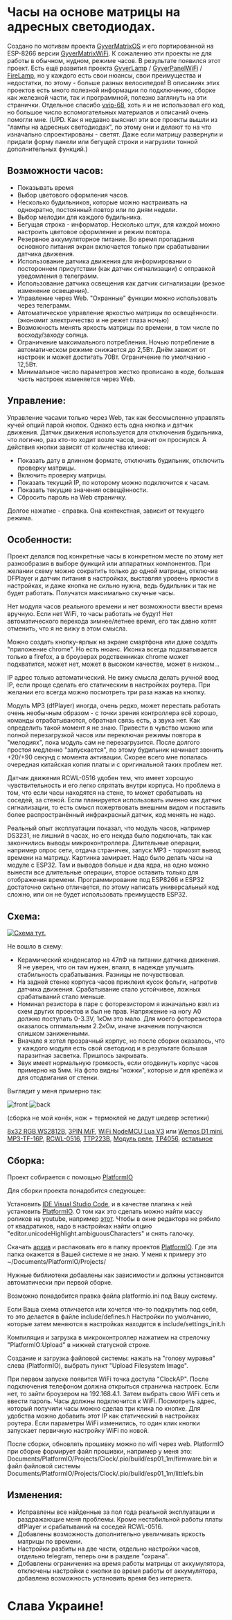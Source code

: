# Часы на основе матрицы на адресных светодиодах.

Создано по мотивам проекта [GyverMatrixOS](https://alexgyver.ru/gyvermatrixbt/)
и его портированной на ESP-8266 версии [GyverMatrixWiFi](https://github.com/vvip-68/GyverMatrixWiFi/).
К сожалению эти проекты не для работы в обычном, нудном, режиме часов. В результате появился этот проект.
Есть ещё развития проекта [GyverLamp](https://github.com/AlexGyver/GyverLamp) / [GyverPanelWiFi](https://github.com/vvip-68/GyverPanelWiFi/wiki) / [FireLamp](https://github.com/DmytroKorniienko/FireLamp_JeeUI), но у каждого есть свои нюансы, свои преимущества и недостатки, по этому - больше разных велосипедов!
В описаниях этих проектов есть много полезной информации по подключению, сборке как железной части, так и программной, полезно заглянуть на эти странички.
Отдельное спасибо [vvip-68](https://github.com/vvip-68), хоть я и не использовал его код, но большое число вспомогательных материалов и описаний очень помогли мне.
(UPD. Как я недавно выяснил эти все проекты вышли из "лампы на адресных светодиодах", по этому они и делают то на что изначально спроектированы - светят. 
Даже если матрицу развернули и придали форму панели или бегущей строки и нагрузили тонной дополнительных функций.)

## Возможности часов:
- Показывать время
- Выбор цветового оформления часов.
- Несколько будильников, которые можно настраивать на однократно, постоянный повтор или по дням недели.
- Выбор мелодии для каждого будильника.
- Бегущая строка - информатор. Несколько штук, для каждой можно настроить цветовое оформление и режим повтора.
- Резервное аккумуляторное питание. Во время пропадания основного питания экран включается только при срабатывании датчика движения.
- Использование датчика движения для информировании о постороннем присутствии (как датчик сигнализации) с отправкой уведомления в телеграмм.
- Использование датчика освещения как датчик сигнализации (резкое изменение освещения).
- Управление через Web. "Охранные" функции можно использовать через телеграмм.
- Автоматическое управление яркостью матрицы по освещённости. (экономит электричество и не режет глаза ночью)
- Возможность менять яркость матрицы по времени, в том числе по восходу/заходу солнца.
- Ограничение максимального потребления. Ночью потребление в автоматическом режиме снижается до 2,5Вт. Днём зависит от настроек и может достигать 70Вт. Ограничение по умолчанию - 12,5Вт.
- Минимальное число параметров жестко прописано в коде, большая часть настроек изменяется через Web.

## Управление:
Управление часами только через Web, так как бессмысленно управлять кучей опций парой кнопок. Однако есть одна кнопка и датчик движения. Датчик движения
используется для отключения будильника, что логично, раз кто-то ходит возле часов, значит он проснулся. А действия кнопки зависят от количества кликов:
- Показать дату в длинном формате, отключить будильник, отключить проверку матрицы.
- Включить проверку матрицы.
- Показать текущий IP, по которому можно подключится к часам.
- Показать текущие значения освещённости.
- Сбросить пароль на Web страничку.

Долгое нажатие - справка. Она контекстная, зависит от текущего режима.

## Особенности:
Проект делался под конкретные часы в конкретном месте по этому нет разнообразия в выборе функций или аппаратных компонентов.
При желании схему можно сократить только до одной матрицы, отключив DFPlayer и датчик питания в настройках, выставляя
уровень яркости в настройках, и даже кнопка не сильно нужна, ведь будильник и так не будет работать. Получатся максимально скучные часы.

Нет модуля часов реального времени и нет возможности ввести время вручную. Если нет WiFi, то часы работать не будут!
Нет автоматического перехода зимнее/летнее время, его так давно хотят отменить, что я не вижу в этом смысла.

Можно создать кнопку-ярлык на экране смартфона или даже создать "приложение chrome". Но есть нюанс. Иконка всегда подхватывается только в firefox,
а в броузерах родственниках chrome может подхватится, может нет, может в высоком качестве, может в низком...

IP адрес только автоматический. Не вижу смысла делать ручной ввод IP, если проще сделать его статическим в настройках роутера. При желании его
всегда можно посмотреть три раза нажав на кнопку.

Модуль MP3 (dfPlayer) иногда, очень редко, может перестать работать очень необычным образом - с точки зрения контроллера всё хорошо, команды отрабатываются, обратная связь есть, а звука нет. Как определить такой момент я не знаю. Привести в чувство можно или полной перезагрузкой часов или переключая режимы повтора в "мелодиях", пока модуль сам не перезагрузится. После долгого простоя медленно "запускается", по этому будильник начинает звонить +20/+90 секунд с момента активации. Скорее всего мне
попалась очередная китайская копия платы и с оригинальной таких проблем нет.

Датчик движения RCWL-0516 удобен тем, что имеет хорошую чувствительность и его легко спрятать внутри корпуса. Но проблема в том, что если часы находятся на стене,
то может срабатывать на соседей, за стеной. Если планируется использовать именно как датчик сигнализации, то есть смысл пожертвовать внешним видом и поставить
более распространённый инфракрасный датчик, код менять не надо.

Реальный опыт эксплуатации показал, что модуль часов, например DS3231, не лишний в часах, но его некуда было подключать, так как закончились выводы микроконтроллера. Длительные операции, например опрос сети, отдача страничек, запуск MP3 - тормозят вывод времени на матрицу. Картинка замирает. Надо было делать часы на модуле с ESP32. Там и выводов больше и два ядра, на одно можно вынести все длительные операции, второе оставить только для отображения времени. Программирование под ESP8266 и ESP32 достаточно сильно отличается, по этому написать универсальный код сложно, или он не будет использовать преимуществ ESP32.

## Схема:
[![Схема тут.](https://github.com/SerhiiLe/clock-esp8266-ws2812b/blob/main/clock_diagram.png)](https://github.com/SerhiiLe/clock-esp8266-ws2812b/blob/main/clock_diagram.pdf)

Не вошло в схему:
- Керамический конденсатор на 47пФ на питании датчика движения. Я не уверен, что он там нужен, впаял, в надежде улучшить стабильность срабатывания. Разницы не почувствовал.
- На задней стенке корпуса часов приклеил кусок фольги, напротив датчика движения. Срабатывание стало устойчивее, ложных срабатываний стало меньше.
- Номинал резистора в паре с фоторезистором я изначально взял из схем других проектов и был не прав. Напряжение на ногу А0 должно поступать 0-3.3V, 1кОм это мало. Для моего фоторезистора оказалось оптимальным 2.2кОм, иначе значения получаются слишком заниженными.
- Вначале я хотел прозрачный корпус, но после сборки оказалось, что у каждого модуля есть свой светодиод и в результате большая паразитная засветка. Пришлось закрывать.
- Звук имеет нормальную громкость, если отодвинуть корпус часов примерно на 5мм. На фото видны "ножки", которые и для крепёжа и для отодвигания от стенки.

Выглядит у меня примерно так:

![front](https://github.com/SerhiiLe/clock-esp8266-ws2812b/blob/main/clock_f.jpg)
![back](https://github.com/SerhiiLe/clock-esp8266-ws2812b/blob/main/clock_b.jpg)

(сборка не мой конёк, нож + термоклей не дадут шедевр эстетики)

[8x32 RGB WS2812B](https://ledplus.com.ua/ua/p1416606496-svetodiodnaya-matritsa-adresnaya.html),
[3PIN M/F](https://ledplus.com.ua/ua/p1511573942-konnektor-3pin-provodami.html),
[WiFi NodeMCU Lua V3](https://ledplus.com.ua/ua/p1013294902-modul-wifi-nodemcu.html) или [Wemos D1 mini](https://ledplus.com.ua/ua/p1162788418-plata-razrabotki-wemos.html),
[MP3-TF-16P](https://ledplus.com.ua/ua/p1219714846-modul-plejera-mp3.html),
[RCWL-0516](https://ledplus.com.ua/ua/p1259627889-datchik-dvizheniya-mikrovolnovyj.html),
[TTP223B](https://ledplus.com.ua/ua/p1121404110-modul-sensornaya-knopka.html),
[Модуль реле](https://ledplus.com.ua/ua/p1284992864-modul-rele-high.html),
[TP4056](https://ledplus.com.ua/ua/p1307577265-modul-zaryadki-tp4056.html),
[остальное](https://www.k206.net/catalog/)

## Сборка:
Проект собирается с помощью [PlatformIO](https://platformio.org/)

Для сборки проекта понадобится следующее:

Установить [IDE Visual Studio Code](https://code.visualstudio.com/), и в качестве плагина к ней установить [PlatformIO](https://platformio.org/). О том как это сделать можно найти массу роликов на youtube, например [этот](https://www.youtube.com/watch?v=NSljt17mg74). Чтобы в окне редактора не рябило от квадратиков, надо в настройках найти опцию "editor.unicodeHighlight.ambiguousCharacters" и снять галочку.

Скачать [архив](https://github.com/SerhiiLe/clock-esp8266-ws2812b/archive/refs/heads/main.zip) и распаковать его в папку проектов [PlatformIO](https://platformio.org/).
Где эта папка окажется в Вашей системе я не знаю. У меня к примеру это ~/Documents/PlatformIO/Projects/

Нужные библиотеки добавлены как зависимости и должны установится автоматически при первой сборке.

Возможно понадобится правка файла platformio.ini под Вашу систему.

Если Ваша схема отличается или хочется что-то подкрутить под себя, то это делается в файле include/defines.h Настройки по умолчанию, которые затем меняются в настройках
находятся в include/settings_init.h

Компиляция и загрузка в микроконтроллер нажатием на стрелочку "PlatformIO:Upload" в нижней статусной строке.

Создание и загрузка файловой системы: нажать на "голову муравья" слева (PlatformIO), выбрать пункт "Upload Filesystem Image".

При первом запуске появится WiFi точка доступа "ClockAP". После подключения телефоном должна открыться страничка настроек. Если нет, то зайти броузером на 192.168.4.1.
Затем выбрать свою WiFi сеть и ввести пароль. Часы должны подключится к WiFi. Посмотреть адрес, который получили часы можно сделав три клика по кнопке.
Для удобства можно добавить этот IP как статический в настройках роутера. Если параметры WiFi изменились, то один клик кнопки запускает первичную настройку WiFi по новой.

После сборки, обновлять прошивку можно по wifi через web. PlatformIO при сборке формирует файл прошивки, например у меня это: Documents/PlatformIO/Projects/Clock/.pio/build/esp01_1m/firmware.bin и файл файловой системы Documents/PlatformIO/Projects/Clock/.pio/build/esp01_1m/littlefs.bin

## Изменения:
- Исправлены все найденные за пол года реальной эксплуатации и раздражающие меня проблемы. Кроме нестабильной работы платы dfPlayer и срабатываний на соседей RCWL-0516.
- Добавлены возможность дополнительно увеличивать яркость матрицы по времени.
- Настройки разбиты на две части, отдельно настройки часов, отдельно telegram, теперь они в разделе "охрана".
- Добавлены ограничения на время работы матрицы от аккумулятора, отключены настройки с кнопки во время работы от аккумулятора, добавлена возможность установить время без интернета.

# Слава Украине!
